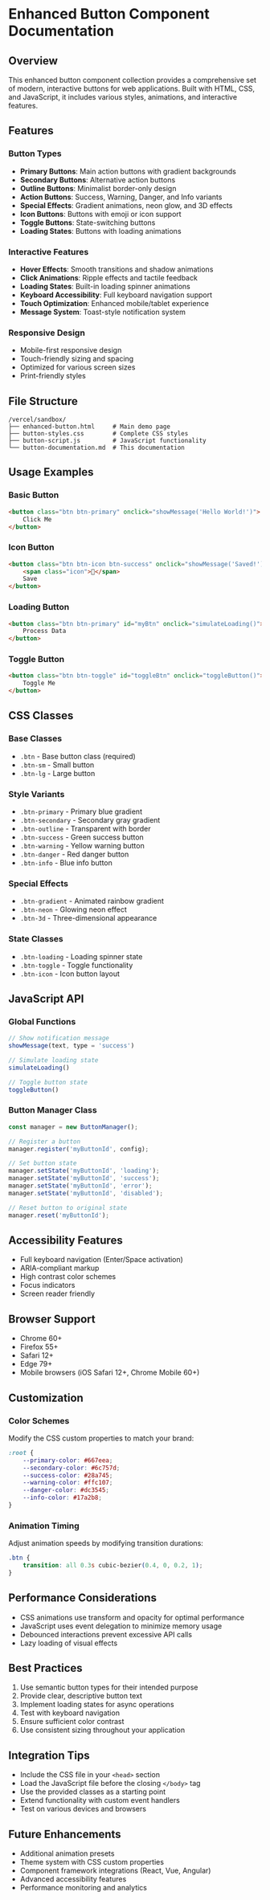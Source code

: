 # Enhanced Button Component Documentation

## Overview
This enhanced button component collection provides a comprehensive set of modern, interactive buttons for web applications. Built with HTML, CSS, and JavaScript, it includes various styles, animations, and interactive features.

## Features

### Button Types
- **Primary Buttons**: Main action buttons with gradient backgrounds
- **Secondary Buttons**: Alternative action buttons
- **Outline Buttons**: Minimalist border-only design
- **Action Buttons**: Success, Warning, Danger, and Info variants
- **Special Effects**: Gradient animations, neon glow, and 3D effects
- **Icon Buttons**: Buttons with emoji or icon support
- **Toggle Buttons**: State-switching buttons
- **Loading States**: Buttons with loading animations

### Interactive Features
- **Hover Effects**: Smooth transitions and shadow animations
- **Click Animations**: Ripple effects and tactile feedback
- **Loading States**: Built-in loading spinner animations
- **Keyboard Accessibility**: Full keyboard navigation support
- **Touch Optimization**: Enhanced mobile/tablet experience
- **Message System**: Toast-style notification system

### Responsive Design
- Mobile-first responsive design
- Touch-friendly sizing and spacing
- Optimized for various screen sizes
- Print-friendly styles

## File Structure

```
/vercel/sandbox/
├── enhanced-button.html     # Main demo page
├── button-styles.css        # Complete CSS styles
├── button-script.js         # JavaScript functionality
└── button-documentation.md  # This documentation
```

## Usage Examples

### Basic Button
```html
<button class="btn btn-primary" onclick="showMessage('Hello World!')">
    Click Me
</button>
```

### Icon Button
```html
<button class="btn btn-icon btn-success" onclick="showMessage('Saved!')">
    <span class="icon">💾</span>
    Save
</button>
```

### Loading Button
```html
<button class="btn btn-primary" id="myBtn" onclick="simulateLoading()">
    Process Data
</button>
```

### Toggle Button
```html
<button class="btn btn-toggle" id="toggleBtn" onclick="toggleButton()">
    Toggle Me
</button>
```

## CSS Classes

### Base Classes
- `.btn` - Base button class (required)
- `.btn-sm` - Small button
- `.btn-lg` - Large button

### Style Variants
- `.btn-primary` - Primary blue gradient
- `.btn-secondary` - Secondary gray gradient
- `.btn-outline` - Transparent with border
- `.btn-success` - Green success button
- `.btn-warning` - Yellow warning button
- `.btn-danger` - Red danger button
- `.btn-info` - Blue info button

### Special Effects
- `.btn-gradient` - Animated rainbow gradient
- `.btn-neon` - Glowing neon effect
- `.btn-3d` - Three-dimensional appearance

### State Classes
- `.btn-loading` - Loading spinner state
- `.btn-toggle` - Toggle functionality
- `.btn-icon` - Icon button layout

## JavaScript API

### Global Functions
```javascript
// Show notification message
showMessage(text, type = 'success')

// Simulate loading state
simulateLoading()

// Toggle button state
toggleButton()
```

### Button Manager Class
```javascript
const manager = new ButtonManager();

// Register a button
manager.register('myButtonId', config);

// Set button state
manager.setState('myButtonId', 'loading');
manager.setState('myButtonId', 'success');
manager.setState('myButtonId', 'error');
manager.setState('myButtonId', 'disabled');

// Reset button to original state
manager.reset('myButtonId');
```

## Accessibility Features
- Full keyboard navigation (Enter/Space activation)
- ARIA-compliant markup
- High contrast color schemes
- Focus indicators
- Screen reader friendly

## Browser Support
- Chrome 60+
- Firefox 55+
- Safari 12+
- Edge 79+
- Mobile browsers (iOS Safari 12+, Chrome Mobile 60+)

## Customization

### Color Schemes
Modify the CSS custom properties to match your brand:

```css
:root {
    --primary-color: #667eea;
    --secondary-color: #6c757d;
    --success-color: #28a745;
    --warning-color: #ffc107;
    --danger-color: #dc3545;
    --info-color: #17a2b8;
}
```

### Animation Timing
Adjust animation speeds by modifying transition durations:

```css
.btn {
    transition: all 0.3s cubic-bezier(0.4, 0, 0.2, 1);
}
```

## Performance Considerations
- CSS animations use transform and opacity for optimal performance
- JavaScript uses event delegation to minimize memory usage
- Debounced interactions prevent excessive API calls
- Lazy loading of visual effects

## Best Practices
1. Use semantic button types for their intended purpose
2. Provide clear, descriptive button text
3. Implement loading states for async operations
4. Test with keyboard navigation
5. Ensure sufficient color contrast
6. Use consistent sizing throughout your application

## Integration Tips
- Include the CSS file in your `<head>` section
- Load the JavaScript file before the closing `</body>` tag
- Use the provided classes as a starting point
- Extend functionality with custom event handlers
- Test on various devices and browsers

## Future Enhancements
- Additional animation presets
- Theme system with CSS custom properties
- Component framework integrations (React, Vue, Angular)
- Advanced accessibility features
- Performance monitoring and analytics
